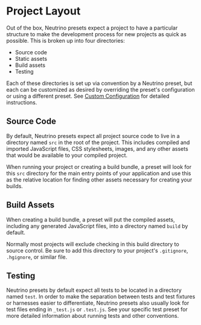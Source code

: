 # Project Layout

Out of the box, Neutrino presets expect a project to have a particular structure to make the
development process for new projects as quick as possible. This is broken up into four directories:

- Source code
- Static assets
- Build assets
- Testing

Each of these directories is set up via convention by a Neutrino preset, but each can be customized as
desired by overriding the preset's configuration or using a different preset. See
[Custom Configuration](./customization.md) for detailed instructions.

## Source Code

By default, Neutrino presets expect all project source code to live in a directory named `src` in the
root of the project. This includes compiled and imported JavaScript files, CSS stylesheets, images, and any other assets
that would be available to your compiled project.

When running your project or creating a build bundle, a preset will look for this `src` directory for
the main entry points of your application and use this as the relative location for finding other assets
necessary for creating your builds.

## Build Assets

When creating a build bundle, a preset will put the compiled assets, including any generated
JavaScript files, into a directory named `build` by default.

Normally most projects will exclude checking in this build directory to source control.
Be sure to add this directory to your project's `.gitignore`, `.hgignore`, or similar file.

## Testing

Neutrino presets by default expect all tests to be located in a directory named `test`. In order to make the
separation between tests and test fixtures or harnesses easier to differentiate, Neutrino presets also
usually look for test files ending in `_test.js` or `.test.js`. See your specific test preset for more
detailed information about running tests and other conventions.
